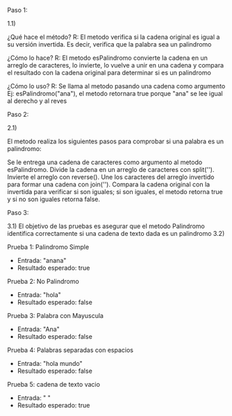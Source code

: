 Paso 1:

1.1)

¿Qué hace el método? R: El metodo verifica si la cadena original es igual a su versión invertida. Es decir, verifica que la palabra sea un palindromo

¿Cómo lo hace? R: El metodo esPalindromo convierte la cadena en un arreglo de caracteres, lo invierte, lo vuelve a unir en una cadena y compara el resultado con la cadena original para determinar si es un palindromo

¿Cómo lo uso? R: Se llama al metodo pasando una cadena como argumento Ej: esPalindromo("ana"), el metodo retornara true porque "ana" se lee igual al derecho y al reves

Paso 2:

2.1)

El metodo realiza los siguientes pasos para comprobar si una palabra es un palindromo:

Se le entrega una cadena de caracteres como argumento al metodo esPalindromo.
Divide la cadena en un arreglo de caracteres con split('').
Invierte el arreglo con reverse().
Une los caracteres del arreglo invertido para formar una cadena con join('').
Compara la cadena original con la invertida para verificar si son iguales; si son iguales, el metodo retorna true y si no son iguales retorna false.

Paso 3:

3.1) El objetivo de las pruebas es asegurar que el metodo Palindromo identifica correctamente si una cadena de texto dada es un palindromo
3.2)

Prueba 1: Palindromo Simple 
- Entrada: "anana"
- Resultado esperado: true

Prueba 2: No Palindromo
- Entrada: "hola"
- Resultado esperado: false

Prueba 3: Palabra con Mayuscula
- Entrada: "Ana"
- Resultado esperado: false

Prueba 4: Palabras separadas con espacios
- Entrada: "hola mundo"
- Resultado esperado: false

Prueba 5: cadena de texto vacio
- Entrada: " "
- Resultado esperado: true


